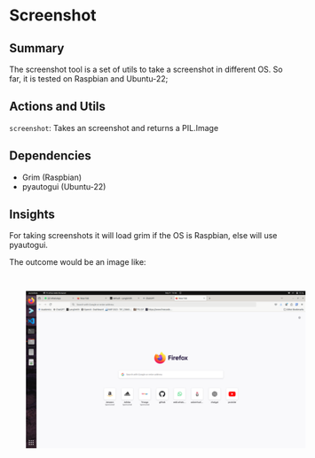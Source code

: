 # Screenshot

## Summary

The screenshot tool is a set of utils to take a screenshot in different OS. So far, it is tested on Raspbian and Ubuntu-22;

## Actions and Utils

`screenshot`: Takes an screenshot and returns a PIL.Image

## Dependencies

- Grim (Raspbian)
- pyautogui (Ubuntu-22)

## Insights
For taking screenshots it will load grim if the OS is Raspbian, else will use pyautogui.

The outcome would be an image like:

<div>
    <img src="./img/example-screenshot.png"
    style="
        width: 600px;
        display: block;
        margin: auto;
        padding: 30px;
    ">
</div>
